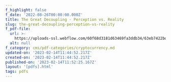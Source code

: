 ```yaml
---
f_highlight: false
f_date: '2022-08-26T00:00:00.000Z'
title: The Great Decoupling - Perception vs. Reality
slug: the-great-decoupling-perception-vs-reality
f_pdf-file:
  url: >-
    https://uploads-ssl.webflow.com/60f68d3181d63469fa3ddb34/63eb7422bdcbef39b36e03d4_The%20Great%20Decoupling-%20Perception%20vs.%20Reality.pdf
  alt: null
f_category: cms/pdf-categories/cryptocurrency.md
updated-on: '2023-02-14T11:44:52.217Z'
created-on: '2023-02-14T11:44:52.217Z'
published-on: '2023-02-14T11:52:25.167Z'
layout: '[pdfs].html'
tags: pdfs
---
```



